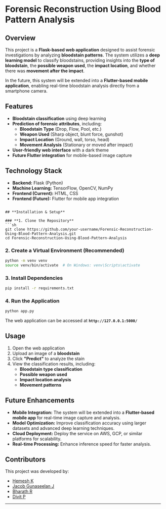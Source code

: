 
# **Forensic Reconstruction Using Blood Pattern Analysis**  

## **Overview**  
This project is a **Flask-based web application** designed to assist forensic investigations by analyzing **bloodstain patterns**. The system utilizes a **deep learning model** to classify bloodstains, providing insights into the **type of bloodstain**, the **possible weapon used**, the **impact location**, and whether there was **movement after the impact**.  

In the future, this system will be extended into a **Flutter-based mobile application**, enabling real-time bloodstain analysis directly from a smartphone camera.  

## **Features**  
- **Bloodstain classification** using deep learning  
- **Prediction of forensic attributes**, including:  
  - **Bloodstain Type** (Drop, Flow, Pool, etc.)  
  - **Weapon Used** (Sharp object, blunt force, gunshot)  
  - **Impact Location** (Ground, wall, torso, head)  
  - **Movement Analysis** (Stationary or moved after impact)  
- **User-friendly web interface** with a dark theme  
- **Future Flutter integration** for mobile-based image capture  

## **Technology Stack**  
- **Backend:** Flask (Python)  
- **Machine Learning:** TensorFlow, OpenCV, NumPy  
- **Frontend (Current):** HTML, CSS  
- **Frontend (Future):** Flutter for mobile app integration  


```

## **Installation & Setup**  

### **1. Clone the Repository**  
```sh
git clone https://github.com/your-username/Forensic-Reconstruction-Using-Blood-Pattern-Analysis.git  
cd Forensic-Reconstruction-Using-Blood-Pattern-Analysis
```

### **2. Create a Virtual Environment (Recommended)**  
```sh
python -m venv venv  
source venv/bin/activate  # On Windows: venv\Scripts\activate
```

### **3. Install Dependencies**  
```sh
pip install -r requirements.txt  
```

### **4. Run the Application**  
```sh
python app.py  
```
The web application can be accessed at **`http://127.0.0.1:5000/`**  

## **Usage**  
1. Open the web application  
2. Upload an image of a **bloodstain**  
3. Click **"Predict"** to analyze the stain  
4. View the classification results, including:  
   - **Bloodstain type classification**  
   - **Possible weapon used**  
   - **Impact location analysis**  
   - **Movement patterns**  

## **Future Enhancements**  
- **Mobile Integration:** The system will be extended into a **Flutter-based mobile app** for real-time image capture and analysis.  
- **Model Optimization:** Improve classification accuracy using larger datasets and advanced deep learning techniques.  
- **Cloud Deployment:** Deploy the service on AWS, GCP, or similar platforms for scalability.  
- **Real-time Processing:** Enhance inference speed for faster analysis.  

## **Contributors**  
This project was developed by:  
- [Hemesh K](https://github.com/Hemeshk2004)  
- [Jacob Gunaseelan J](https://github.com/JacobGunaseelan)  
- [Bharath R](https://github.com/bharathramachandran04)  
- [Divit P](https://github.com/Divit9954)  

---

